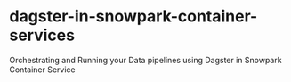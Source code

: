 # dagster-in-snowpark-container-services
Orchestrating and Running your Data pipelines using Dagster in Snowpark Container Service

